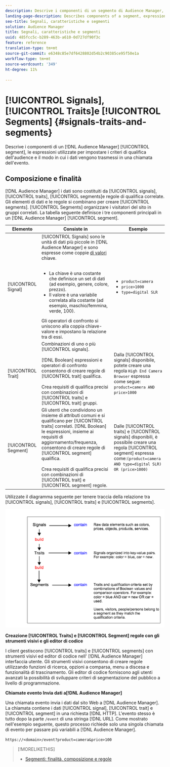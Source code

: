 ```yaml
---
description: Descrive i componenti di un segmento di Audience Manager, le espressioni utilizzate per impostare i criteri di qualificazione del pubblico e il modo in cui i dati vengono trasmessi in una chiamata dell’evento.
landing-page-description: Describes components of a segment, expressions used to set audience qualification criteria, and how data is transmitted.
seo-title: Segnali, caratteristiche e segmenti
solution: Audience Manager
title: Segnali, caratteristiche e segmenti
uuid: 485fcc5c-b289-463b-a610-0d727df90f3c
feature: reference
translation-type: tm+mt
source-git-commit: e6348c85e7df6428802d54b2c90385ce95f50e1a
workflow-type: tm+mt
source-wordcount: '349'
ht-degree: 11%

---
```



# [!UICONTROL Signals],  [!UICONTROL Traits]e  [!UICONTROL Segments] {#signals-traits-and-segments}

Descrive i componenti di un [!DNL Audience Manager] [!UICONTROL segment], le espressioni utilizzate per impostare i criteri di qualifica dell&#39;audience e il modo in cui i dati vengono trasmessi in una chiamata dell&#39;evento.

## Composizione e finalità

[!DNL Audience Manager] i dati sono costituiti da  [!UICONTROL signals],  [!UICONTROL traits],  [!UICONTROL segments]e regole di qualifica correlate. Gli elementi di dati e le regole si combinano per creare [!UICONTROL segments]. [!UICONTROL Segments] organizzare i visitatori del sito in gruppi correlati. La tabella seguente definisce i tre componenti principali in un [!DNL Audience Manager] [!UICONTROL segment].

| Elemento | Consiste in | Esempio |
|---|---|---|
| [!UICONTROL Signal] | [!UICONTROL Signals] sono le unità di dati più piccole in  [!DNL Audience Manager] e sono espresse come coppie [ di valori ](../reference/key-value-pairs-explained.md)chiave.<br><br><ul><li>La chiave è una costante che definisce un set di dati (ad esempio, genere, colore, prezzo).</li><li>Il valore è una variabile correlata alla costante (ad esempio, maschio/femmina, verde, 100).</li></ul>Gli operatori di confronto si uniscono alla coppia chiave-valore e impostano la relazione tra di essi. | <ul><li>`product=camera`</li><li>`price>1000`</li><li>`type=digital SLR`</li></ul> |
| [!UICONTROL Trait] | Combinazioni di uno o più [!UICONTROL signals].<br><br> [!DNL Boolean] espressioni e operatori di confronto consentono di creare regole di  [!UICONTROL trait] qualifica. <br><br>Crea requisiti di qualifica precisi con combinazioni di  [!UICONTROL traits] e  [!UICONTROL trait] gruppi. | Dalla [!UICONTROL signals] disponibile, potete creare una regola `High End Camera Browser` espressa come segue: `product=camera AND price>1000` |
| [!UICONTROL Segment] | Gli utenti che condividono un insieme di attributi comuni e si qualificano per [!UICONTROL traits] correlati. [!DNL Boolean] le espressioni, insieme ai requisiti di aggiornamento/frequenza, consentono di creare regole di  [!UICONTROL segment] qualifica.<br><br> Crea requisiti di qualifica precisi con combinazioni di  [!UICONTROL trait] e  [!UICONTROL segment] regole. | Dalle [!UICONTROL traits] e [!UICONTROL signals] disponibili, è possibile creare una regola [!UICONTROL segment] espressa come:`(product=camera AND type=digital SLR) OR (price>1000)` |

Utilizzate il diagramma seguente per tenere traccia della relazione tra [!UICONTROL signals], [!UICONTROL traits] e [!UICONTROL segments].

![](assets/signals-traits-segments.png)

**Creazione  [!UICONTROL Traits] e  [!UICONTROL Segment] regole con gli strumenti visivi e gli editor di codice**

I client gestiscono [!UICONTROL traits] e [!UICONTROL segments] con strumenti visivi ed editor di codice nell&#39; [!DNL Audience Manager] interfaccia utente. Gli strumenti visivi consentono di creare regole utilizzando funzioni di ricerca, opzioni a comparsa, menu a discesa e funzionalità di trascinamento. Gli editor di codice forniscono agli utenti avanzati la possibilità di sviluppare criteri di segmentazione del pubblico a livello di programmazione.

**Chiamate evento Invia dati a[!DNL Audience Manager]**

Una chiamata evento invia i dati dal sito Web a [!DNL Audience Manager]. La chiamata contiene i dati [!UICONTROL signal], [!UICONTROL trait] e [!UICONTROL segment] in una richiesta [!DNL HTTP]. L&#39;evento stesso è tutto dopo la parte `/event` di una stringa [!DNL URL]. Come mostrato nell&#39;esempio seguente, questo processo richiede solo una singola chiamata di evento per passare più variabili a [!DNL Audience Manager].

`https://<domain>/event?product=camera&price>100`

>[!MORELIKETHIS]
>
>* [Segmenti: finalità, composizione e regole](../features/segments/segments-purpose.md)

